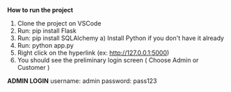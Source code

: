 **How to run the project**
1. Clone the project on VSCode
2. Run: pip install Flask
3. Run: pip install SQLAlchemy
   a) Install Python if you don't have it already
4. Run: python app.py
5. Right click on the hyperlink (ex: http://127.0.0.1:5000)
6. You should see the preliminary login screen ( Choose Admin or Customer )


**ADMIN LOGIN**
username: admin
password: pass123

